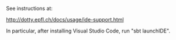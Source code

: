 See instructions at:

http://dotty.epfl.ch/docs/usage/ide-support.html

In particular, after installing Visual Studio Code, run "sbt launchIDE".
